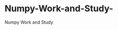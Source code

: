   # Numpy-Work-and-Study-
Numpy Work and Study 
                
                
              
                                  
                                    
                                                                               
                                                                                                               
                                 
                                                        
                                                                  
               
                             
                                                            
                                                                                          
                                                                                                                                                                                                                                   
                                                                                                                                                                      
                                                                                                                                                                          
                                                                                                        
                                                                                                                                 
                                    
                                                                                             
                                              
